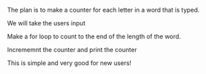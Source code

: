 The plan is to make a counter for each letter in a word that is typed.

We will take the users input

Make a for loop to count to the end of the length of the word.

Incrememnt the counter and print the counter

This is simple and very good for new users!